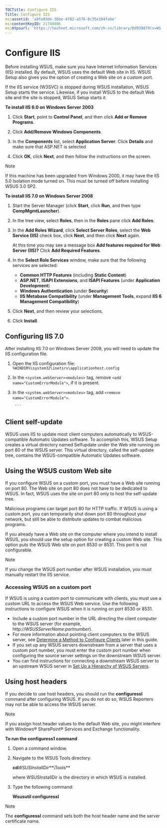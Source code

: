 ```yaml
---
TOCTitle: Configure IIS
Title: Configure IIS
ms:assetid: 'a9fe03de-3bbe-4782-a570-8c35e104fabe'
ms:contentKeyID: 21740806
ms:mtpsurl: 'https://technet.microsoft.com/zh-cn/library/Dd939879(v=WS.10)'
---
```


Configure IIS
=============

Before installing WSUS, make sure you have Internet Information Services (IIS) installed. By default, WSUS uses the default Web site in IIS. WSUS Setup also gives you the option of creating a Web site on a custom port.

If the IIS service (W3SVC) is stopped during WSUS installation, WSUS Setup starts the service. Likewise, if you install WSUS to the default Web site and the site is stopped, WSUS Setup starts it.

**To install IIS 6.0 on Windows Server 2003**
1.  Click **Start**, point to **Control Panel**, and then click **Add or Remove Programs**.

2.  Click **Add/Remove Windows Components**.

3.  In the **Components** list, select **Application Server**. Click **Details** and make sure that ASP.NET is selected

4.  Click **OK**, click **Next**, and then follow the instructions on the screen.

 
> [!NOTE]
> If this machine has been upgraded from Windows 2000, it may have the IIS 5.0 Isolation mode turned on. This must be turned off before installing WSUS 3.0 SP2.
 

**To install IIS 7.0 on Windows Server 2008**
1.  Start the Server Manager (click **Start**, click **Run**, and then type **CompMgmtLauncher**).

2.  In the tree view, select **Roles**, then in the **Roles** pane click **Add Roles**.

3.  In the **Add Roles Wizard**, click **Select Server Roles**, select the **Web Service (IIS)** check box, click **Next**, and then click **Next** again.

    At this time you may see a message box **Add features required for Web Server (IIS)?** Click **Add Required Features**.

4.  In the **Select Role Services** window, make sure that the following services are selected:

    -   **Common HTTP Features** (including **Static Content**)
    -   **ASP.NET**, **ISAPI Extensions**, and **ISAPI Features** (under **Application Development**)
    -   **Windows Authentication** (under **Security**)
    -   **IIS Metabase Compatibility** (under **Management Tools**, expand **IIS 6 Management Compatibility**)

5.  Click **Next**, and then review your selections.

6.  Click **Install**.

Configuring IIS 7.0
-------------------

After installing IIS 7.0 on Windows Server 2008, you will need to update the IIS configuration file.

1. Open the IIS configuration file: `%WINDIR%\system32\inetsrv\applicationhost.config`

2. In the `<system.webServer><modules>` tag, remove `<add name="CustomErrorModule">`, if it is present.

3. In the `<system.webServer><modules>` tag, add `<remove name="CustomErrorModule">`.

        ```

Client self-update
------------------

WSUS uses IIS to update most client computers automatically to WSUS-compatible Automatic Updates software. To accomplish this, WSUS Setup creates a virtual directory named Selfupdate under the Web site running on port 80 of the WSUS server. This virtual directory, called the self-update tree, contains the WSUS-compatible Automatic Updates software.

<span id="BKMK_WSUScustomWeb"></span>
Using the WSUS custom Web site
------------------------------

If you configure WSUS on a custom port, you must have a Web site running on port 80. The Web site on port 80 does not have to be dedicated to WSUS. In fact, WSUS uses the site on port 80 only to host the self-update tree.

Malicious programs can target port 80 for HTTP traffic. If WSUS is using a custom port, you can temporarily shut down port 80 throughout your network, but still be able to distribute updates to combat malicious programs.

If you already have a Web site on the computer where you intend to install WSUS, you should use the setup option for creating a custom Web site. This option puts the WSUS Web site on port 8530 or 8531. This port is not configurable.

 
> [!NOTE]
> If you change the WSUS port number after WSUS installation, you must manually restart the IIS service.
 

### Accessing WSUS on a custom port

If WSUS is using a custom port to communicate with clients, you must use a custom URL to access the WSUS Web service. Use the following instructions to configure WSUS when it is running on port 8530 or 8531.

-   Include a custom port number in the URL directing the client computer to the WSUS server (for example, http://*WSUSServerName*:*portnumber*).
-   For more information about pointing client computers to the WSUS server, see [Determine a Method to Configure Clients](https://technet.microsoft.com/4906fa0d-47b0-48a0-90c7-90bd179a7eed) later in this guide.
-   If you set up any WSUS servers downstream from a server that uses a custom port number, you must enter the custom port number when configuring the source server settings on the downstream WSUS server.
-   You can find instructions for connecting a downstream WSUS server to an upstream WSUS server in [Set Up a Hierarchy of WSUS Servers](https://technet.microsoft.com/63e99201-8ac6-4a22-8da2-7aff29014936).

Using host headers
------------------

If you decide to use host headers, you should run the **configuressl** command after configuring WSUS. If you do not do so, WSUS Reporters may not be able to access the WSUS server.

 
> [!NOTE]
> If you assign host header values to the default Web site, you might interfere with Windows® SharePoint® Services and Exchange functionality.
 

**To run the configuress1 command**
1.  Open a command window.

2.  Navigate to the WSUS Tools directory:

    **cd***WSUSInstallDir***\\Tools**

    where WSUSInstallDir is the directory in which WSUS is installed.

3.  Type the following command:

    **Wsusutil configuressl**

 
> [!NOTE]
> The <strong>configuressl</strong> command sets both the host header name and the server certificate name.

